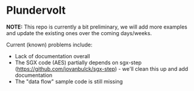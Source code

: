 # Plundervolt 

**NOTE:** This repo is currently a bit preliminary, we will add more examples and update the existing ones over the coming days/weeks. 

Current (known) problems include:

 * Lack of documentation overall
 * The SGX code (AES) partially depends on sgx-step (https://github.com/jovanbulck/sgx-step) - we'll clean this up and add documentation
 * The "data flow" sample code is still missing
 
